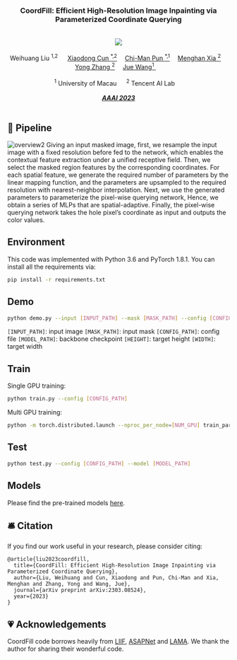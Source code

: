 <div align="center">

<h3> CoordFill: 
Efficient High-Resolution Image Inpainting via Parameterized Coordinate Querying
 </h3> 
 <br/>
  <a href='https://arxiv.org/abs/2303.08524'><img src='https://img.shields.io/badge/ArXiv-2303.08524-red' /></a> 
  <br/>
  <br/>
<div>
    <a target='_blank'>Weihuang Liu <sup> 1,2</sup> </a>&emsp;
    <a href='https://vinthony.github.io/' target='_blank'>Xiaodong Cun <sup>*,2</sup></a>&emsp;
    <a href='https://www.cis.um.edu.mo/~cmpun/' target='_blank'>Chi-Man Pun <sup>*,1</sup></a>&emsp;
    <a href='https://menghanxia.github.io/' target='_blank'>Menghan Xia <sup>2</sup></a>&emsp;
    <a href='https://yzhang2016.github.io/' target='_blank'>Yong Zhang <sup>2</sup></a>&emsp; 
    <a href='https://juewang725.github.io/' target='_blank'>Jue Wang<sup>1</sup> </a>&emsp;
</div>
<br>
<div>
    <sup>1</sup> University of Macau &emsp; <sup>2</sup> Tencent AI Lab &emsp; 
</div>
<br>
<i><strong><a href='https://arxiv.org/abs/2303.08524' target='_blank'>AAAI 2023</a></strong></i>
<br>
<br>
</div>


[comment]: <> (## 🚧 TODO)

[comment]: <> (- [X] Give detailed instruction.)

[comment]: <> (- [ ] Release inference code and checkpoints.)

[comment]: <> (- [ ] Release training code.)

## 🎼 Pipeline

![overview2](https://user-images.githubusercontent.com/4397546/225505967-f27e3649-6c25-4f61-a153-db4cfafbcbed.jpg)
Giving an input masked image, first, we resample the input image with a fixed resolution before fed to the network, which enables the contextual feature extraction under a unified receptive field. Then, we select the masked region features by the corresponding coordinates. For each spatial feature, we generate the required number of parameters by the linear mapping function, and the parameters are upsampled to the required resolution with nearest-neighbor interpolation. Next, we use the generated parameters to parameterize the pixel-wise querying network, Hence, we obtain a series of MLPs that are spatial-adaptive. Finally, the pixel-wise querying network takes the hole pixel’s coordinate as input and outputs the color values. 



## Environment
This code was implemented with Python 3.6 and PyTorch 1.8.1. You can install all the requirements via:
```bash
pip install -r requirements.txt
```

## Demo
```bash
python demo.py --input [INPUT_PATH] --mask [MASK_PATH] --config [CONFIG_PATH] --model [MODEL_PATH] --resolution [HEIGHT],[WIDTH]
```
`[INPUT_PATH]`: input image
`[MASK_PATH]`: input mask
`[CONFIG_PATH]`: config file
`[MODEL_PATH]`: backbone checkpoint
`[HEIGHT]`: target height
`[WIDTH]`: target width

## Train
Single GPU training: 
```bash
python train.py --config [CONFIG_PATH]
```
Multi GPU training:
```bash
python -m torch.distributed.launch --nproc_per_node=[NUM_GPU] train_parallel.py --config [CONFIG_PATH]
```

## Test
```bash
python test.py --config [CONFIG_PATH] --model [MODEL_PATH]
```

## Models

Please find the pre-trained models [here](https://uofmacau-my.sharepoint.com/:f:/g/personal/mc05379_umac_mo/Em6_auDrqwhKl34MO9w_AggBBMhI3lWb6pQfUbYqCFQ9ZA?e=xduixN).


## 🛎 Citation

If you find our work useful in your research, please consider citing:

```
@article{liu2023coordfill,
  title={CoordFill: Efficient High-Resolution Image Inpainting via Parameterized Coordinate Querying},
  author={Liu, Weihuang and Cun, Xiaodong and Pun, Chi-Man and Xia, Menghan and Zhang, Yong and Wang, Jue},
  journal={arXiv preprint arXiv:2303.08524},
  year={2023}
}
```

## 💗 Acknowledgements

CoordFill code borrows heavily from [LIIF](https://github.com/yinboc/liif), [ASAPNet](https://github.com/tamarott/ASAPNet) and [LAMA](https://github.com/advimman/lama). We thank the author for sharing their wonderful code. 
